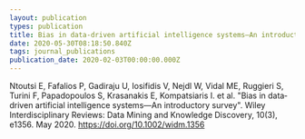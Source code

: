 ```yaml
---
layout: publication
types: publication
title: Bias in data‐driven artificial intelligence systems—An introductory survey
date: 2020-05-30T08:18:50.840Z
tags: journal_publications
publication_date: 2020-02-03T00:00:00.000Z
---
```

Ntoutsi E, Fafalios P, Gadiraju U, Iosifidis V, Nejdl W, Vidal ME, Ruggieri S, Turini F, Papadopoulos S, Krasanakis E, Kompatsiaris I. et al. "Bias in data‐driven artificial intelligence systems—An introductory survey". Wiley Interdisciplinary Reviews: Data Mining and Knowledge Discovery, 10(3), e1356. May 2020. <https://doi.org/10.1002/widm.1356>